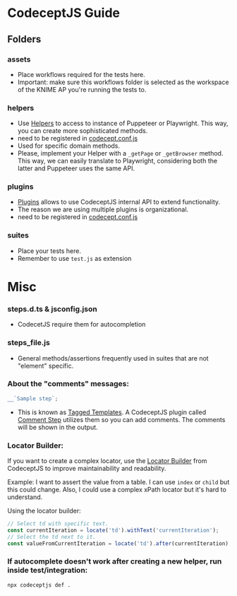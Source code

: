 # CodeceptJS Guide

## Folders

### assets
- Place workflows required for the tests here.
- Important: make sure this workflows folder is selected as the workspace of the KNIME AP you're running the tests to.

### helpers
- Use [Helpers](https://codecept.io/helpers/) to access to instance of Puppeteer or Playwright. This way, you can create more sophisticated methods.
- need to be registered in [codecept.conf.js](codecept.conf.js)
- Used for specific domain methods.
- Please, implement your Helper with a `_getPage` or `_getBrowser` method. This way, we can easily translate to Playwright, considering both the latter and Puppeteer uses the same API.

### plugins
- [Plugins](https://codecept.io/hooks/) allows to use CodeceptJS internal API to extend functionality.
- The reason we are using multiple plugins is organizational.
- need to be registered in [codecept.conf.js](codecept.conf.js)

### suites
- Place your tests here.
- Remember to use `test.js` as extension



# Misc

### steps.d.ts & jsconfig.json
- CodecetJS require them for autocompletion

### steps_file.js
- General methods/assertions frequently used in suites that are not "element" specific.

### About the "comments" messages:

```js
__`Sample step`;
```
- This is known as [Tagged Templates](https://developer.mozilla.org/en-US/docs/Web/JavaScript/Reference/Template_literals#tagged_templates).
A CodeceptJS plugin called [Comment Step](https://codecept.io/plugins/#commentstep) utilizes them so you can add comments. The comments will be shown in the output.


### Locator Builder:
If you want to create a complex locator, use the [Locator Builder](https://codecept.io/locators/#locator-builder) from CodeceptJS to improve maintainability and readability.

Example: I want to assert the value from a table. I can use `index` or `child` but this could change. Also, I could use a complex xPath locator but it's hard to understand.

Using the locator builder:

```js
// Select td with specific text.
const currentIteration = locate('td').withText('currentIteration');
// Select the td next to it.
const valueFromCurrentIteration = locate('td').after(currentIteration);
```

### If autocomplete doesn't work after creating a new helper, run inside test/integration:
```sh
npx codeceptjs def .
```